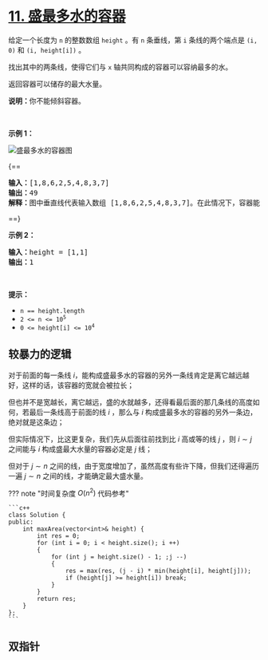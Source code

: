 # [11. 盛最多水的容器](https://leetcode.cn/problems/container-with-most-water/description/)

<div class="_1l1MA"><p>给定一个长度为 <code>n</code> 的整数数组&nbsp;<code>height</code>&nbsp;。有&nbsp;<code>n</code>&nbsp;条垂线，第 <code>i</code> 条线的两个端点是&nbsp;<code>(i, 0)</code>&nbsp;和&nbsp;<code>(i, height[i])</code>&nbsp;。</p>

<p>找出其中的两条线，使得它们与&nbsp;<code>x</code>&nbsp;轴共同构成的容器可以容纳最多的水。</p>

<p>返回容器可以储存的最大水量。</p>

<p><strong>说明：</strong>你不能倾斜容器。</p>

<p>&nbsp;</p>

<p><strong>示例 1：</strong></p>

<p><img alt="盛最多水的容器图" src="../../../img/盛最多水的容器图.jpg"></p>

{==

<pre><strong>输入：</strong>[1,8,6,2,5,4,8,3,7]
<strong>输出：</strong>49 
<strong>解释：</strong>图中垂直线代表输入数组 [1,8,6,2,5,4,8,3,7]。在此情况下，容器能够容纳水（表示为蓝色部分）的最大值为&nbsp;49。</pre>

==}

<p><strong>示例 2：</strong></p>

<pre><strong>输入：</strong>height = [1,1]
<strong>输出：</strong>1
</pre>

<p>&nbsp;</p>

<p><strong>提示：</strong></p>

<ul>
	<li><code>n == height.length</code></li>
	<li><code>2 &lt;= n &lt;= 10<sup>5</sup></code></li>
	<li><code>0 &lt;= height[i] &lt;= 10<sup>4</sup></code></li>
</ul>
</div>

## 较暴力的逻辑

对于前面的每一条线 $i$，能构成盛最多水的容器的另外一条线肯定是离它越远越好，这样的话，该容器的宽就会被拉长；

但也并不是宽越长，离它越远，盛的水就越多，还得看最后面的那几条线的高度如何，若最后一条线高于前面的线 $i$ ，那么与 $i$ 构成盛最多水的容器的另外一条边，绝对就是这条边；

但实际情况下，比这更复杂，我们先从后面往前找到比 $i$ 高或等的线 $j$ ，则 $i \sim j$ 之间能与 $i$ 构成盛最大水量的容器必定是 $j$ 线；

但对于 $j \sim n$ 之间的线，由于宽度增加了，虽然高度有些许下降，但我们还得遍历一遍 $j \sim n$ 之间的线，才能确定最大盛水量。

??? note "时间复杂度 $O(n^2)$ 代码参考"

	```c++
	class Solution {
	public:
		int maxArea(vector<int>& height) {
			int res = 0;
			for (int i = 0; i < height.size(); i ++)
			{
				for (int j = height.size() - 1; ;j --)
				{
					res = max(res, (j - i) * min(height[i], height[j]));
					if (height[j] >= height[i]) break;
				}
			}
			return res;
		}
	};
	```

## 双指针